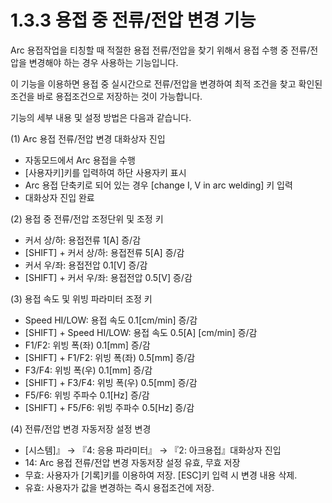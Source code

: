 ﻿# 1.3.3 용접 중 전류/전압 변경 기능

Arc 용접작업을 티칭할 때 적절한 용접 전류/전압을 찾기 위해서 용접 수행 중 전류/전압을 변경해야 하는 경우 사용하는 기능입니다.

이 기능을 이용하면 용접 중 실시간으로 전류/전압을 변경하여 최적 조건을 찾고 확인된 조건을 바로 용접조건으로 저장하는 것이 가능합니다.

기능의 세부 내용 및 설정 방법은 다음과 같습니다.

(1)	Arc 용접 전류/전압 변경 대화상자 진입

- 자동모드에서 Arc 용접을 수행
- [사용자키]키를 입력하여 하단 사용자키 표시
- Arc 용접 단축키로 되어 있는 경우 [change I, V in arc welding] 키 입력
- 대화상자 진입 완료

(2)	용접 중 전류/전압 조정단위 및 조정 키
    
- 커서 상/하: 용접전류 1[A] 증/감
- [SHIFT] + 커서 상/하: 용접전류 5[A] 증/감
- 커서 우/좌: 용접전압 0.1[V] 증/감
- [SHIFT] + 커서 우/좌: 용접전압 0.5[V] 증/감

(3)	용접 속도 및 위빙 파라미터 조정 키
   
- Speed HI/LOW: 용접 속도 0.1[cm/min] 증/감
- [SHIFT] + Speed HI/LOW: 용접 속도 0.5[A] [cm/min] 증/감
- F1/F2: 위빙 폭(좌) 0.1[mm] 증/감
- [SHIFT] + F1/F2: 위빙 폭(좌) 0.5[mm] 증/감
- F3/F4: 위빙 폭(우) 0.1[mm] 증/감
- [SHIFT] + F3/F4: 위빙 폭(우) 0.5[mm] 증/감
- F5/F6: 위빙 주파수 0.1[Hz] 증/감
- [SHIFT] + F5/F6: 위빙 주파수 0.5[Hz] 증/감

(4)	전류/전압 변경 자동저장 설정 변경

- [시스템]』 → 『4: 응용 파라미터』 → 『2: 아크용접』대화상자 진입
- 14: Arc 용접 전류/전압 변경 자동저장 설정 유효, 무효 저장
- 무효: 사용자가 [기록]키를 이용하여 저장. [ESC]키 입력 시 변경 내용 삭제.
- 유효: 사용자가 값을 변경하는 즉시 용접조건에 저장.
